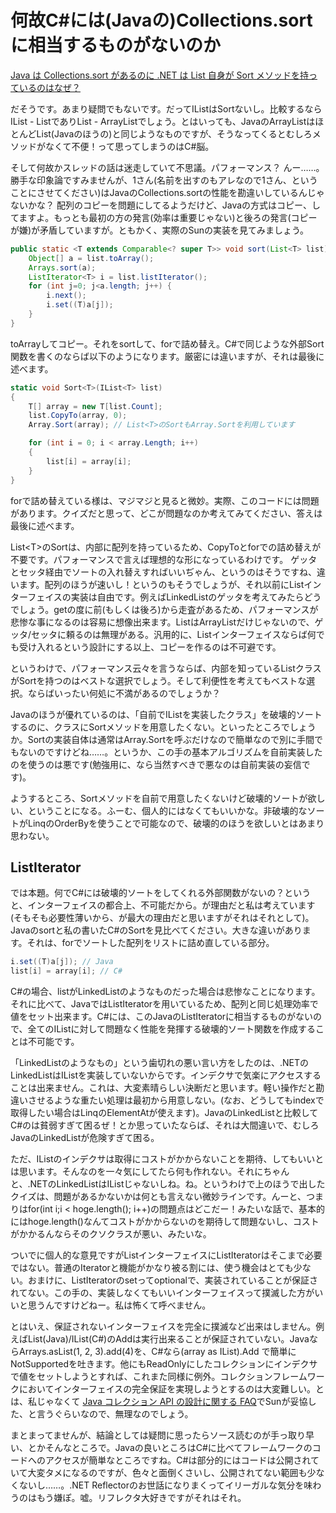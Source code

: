 # 何故C#には(Javaの)Collections.sortに相当するものがないのか

 [Java は Collections.sort があるのに .NET は List 自身が Sort メソッドを持っているのはなぜ？](http://ap.atmarkit.co.jp/bbs/core/fdotnet/20105) 

だそうです。あまり疑問でもないです。だってIListはSortないし。比較するならIList - ListでありList<T> - ArrayList<T>でしょう。とはいっても、JavaのArrayListはほとんどList(Javaのほうの)と同じようなものですが、そうなってくるとむしろメソッドがなくて不便！って思ってしまうのはC#脳。

そして何故かスレッドの話は迷走していて不思議。パフォーマンス？ んー……。勝手な印象論ですみませんが、1さん(名前を出すのもアレなので1さん、ということにさせてください)はJavaのCollections.sortの性能を勘違いしているんじゃないかな？ 配列のコピーを問題にしてるようだけど、Javaの方式はコピー、してますよ。もっとも最初の方の発言(効率は重要じゃない)と後ろの発言(コピーが嫌)が矛盾していますが。ともかく、実際のSunの実装を見てみましょう。

```java
public static <T extends Comparable<? super T>> void sort(List<T> list) {
    Object[] a = list.toArray();
    Arrays.sort(a);
    ListIterator<T> i = list.listIterator();
    for (int j=0; j<a.length; j++) {
        i.next();
        i.set((T)a[j]);
    }
}
```

toArrayしてコピー。それをsortして、forで詰め替え。C#で同じような外部Sort関数を書くのならば以下のようになります。厳密には違いますが、それは最後に述べます。

```csharp
static void Sort<T>(IList<T> list)
{
    T[] array = new T[list.Count];
    list.CopyTo(array, 0);
    Array.Sort(array); // List<T>のSortもArray.Sortを利用しています

    for (int i = 0; i < array.Length; i++)
    {
        list[i] = array[i];
    }
}
```

forで詰め替えている様は、マジマジと見ると微妙。実際、このコードには問題があります。クイズだと思って、どこが問題なのか考えてみてください、答えは最後に述べます。

List&lt;T>のSortは、内部に配列を持っているため、CopyToとforでの詰め替えが不要です。パフォーマンスで言えば理想的な形になっているわけです。
ゲッタとセッタ経由でソートの入れ替えすればいいぢゃん、というのはそうですね、違います。配列のほうが速いし！というのもそうでしょうが、それ以前にListインターフェイスの実装は自由です。例えばLinkedListのゲッタを考えてみたらどうでしょう。getの度に前(もしくは後ろ)から走査があるため、パフォーマンスが悲惨な事になるのは容易に想像出来ます。ListはArrayListだけじゃないので、ゲッタ/セッタに頼るのは無理がある。汎用的に、Listインターフェイスならば何でも受け入れるという設計にする以上、コピーを作るのは不可避です。

というわけで、パフォーマンス云々を言うならば、内部を知っているListクラスがSortを持つのはベストな選択でしょう。そして利便性を考えてもベストな選択。ならばいったい何処に不満があるのでしょうか？ 

Javaのほうが優れているのは、「自前でIListを実装したクラス」を破壊的ソートするのに、クラスにSortメソッドを用意したくない。といったところでしょうか。Sortの実装自体は通常はArray.Sortを呼ぶだけなので簡単なので別に手間でもないのですけどね……。というか、この手の基本アルゴリズムを自前実装したのを使うのは悪です(勉強用に、なら当然すべきで悪なのは自前実装の妄信です)。

ようするところ、Sortメソッドを自前で用意したくないけど破壊的ソートが欲しい、ということになる。ふーむ、個人的にはなくてもいいかな。非破壊的なソートがLinqのOrderByを使うことで可能なので、破壊的のほうを欲しいとはあまり思わない。


ListIterator
----
では本題。何でC#には破壊的ソートをしてくれる外部関数がないの？というと、インターフェイスの都合上、不可能だから。が理由だと私は考えています(そもそも必要性薄いから、が最大の理由だと思いますがそれはそれとして)。Javaのsortと私の書いたC#のSortを見比べてください。大きな違いがあります。それは、forでソートした配列をリストに詰め直している部分。

```java
i.set((T)a[j]); // Java
list[i] = array[i]; // C#
```

C#の場合、listがLinkedListのようなものだった場合は悲惨なことになります。それに比べて、JavaではListIteratorを用いているため、配列と同じ処理効率で値をセット出来ます。C#には、このJavaのListIteratorに相当するものがないので、全てのIListに対して問題なく性能を発揮する破壊的ソート関数を作成することは不可能です。

「LinkedListのようなもの」という歯切れの悪い言い方をしたのは、.NETのLinkedList<T>はIListを実装していないからです。インデクサで気楽にアクセスすることは出来ません。これは、大変素晴らしい決断だと思います。軽い操作だと勘違いさせるような重たい処理は最初から用意しない。(なお、どうしてもindexで取得したい場合はLinqのElementAtが使えます)。JavaのLinkedListと比較してC#のは貧弱すぎて困るぜ！とか思っていたならば、それは大間違いで、むしろJavaのLinkedListが危険すぎて困る。

ただ、IListのインデクサは取得にコストがかからないことを期待、してもいいとは思います。そんなのを一々気にしてたら何も作れない。それにちゃんと、.NETのLinkedListはIListじゃないしね。ね。というわけで上のほうで出したクイズは、問題があるかないかは何とも言えない微妙ラインです。んーと、つまりはfor(int i;i < hoge.length(); i++)の問題点はどこだー！みたいな話で、基本的にはhoge.length()なんてコストがかからないのを期待して問題ないし、コストがかかるんならそのクソクラスが悪い、みたいな。

ついでに個人的な意見ですがListインターフェイスにListIteratorはそこまで必要ではない。普通のIteratorと機能がかなり被る割には、使う機会はとても少ない。おまけに、ListIteratorのsetってoptionalで、実装されていることが保証されてない。この手の、実装しなくてもいいインターフェイスって撲滅した方がいいと思うんですけどねー。私は怖くて呼べません。

とはいえ、保証されないインターフェイスを完全に撲滅など出来はしません。例えばList(Java)/IList(C#)のAddは実行出来ることが保証されていない。JavaならArrays.asList(1, 2, 3).add(4)を、C#なら(array as IList<int>).Add で簡単にNotSupportedを吐きます。他にもReadOnlyにしたコレクションにインデクサで値をセットしようとすれば、これまた同様に例外。コレクションフレームワークにおいてインターフェイスの完全保証を実現しようとするのは大変難しい。とは、私じゃなくて [Java コレクション API の設計に関する FAQ](http://java.sun.com/javase/ja/6/docs/ja/technotes/guides/collections/designfaq.html)でSunが妥協した、と言うぐらいなので、無理なのでしょう。

まとまってませんが、結論としては疑問に思ったらソース読むのが手っ取り早い、とかそんなところで。Javaの良いところはC#に比べてフレームワークのコードへのアクセスが簡単なところですね。C#は部分的にはコードは公開されていて大変タメになるのですが、色々と面倒くさいし、公開されてない範囲も少なくないし……。.NET Reflectorのお世話になりまくってイリーガルな気分を味わうのはもう嫌ぽ。嘘。リフレクタ大好きですがそれはそれ。